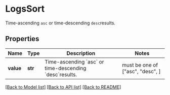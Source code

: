 # LogsSort

Time-ascending `asc` or time-descending `desc`results.

## Properties

| Name      | Type    | Description                                                                | Notes                            |
| --------- | ------- | -------------------------------------------------------------------------- | -------------------------------- |
| **value** | **str** | Time-ascending &#x60;asc&#x60; or time-descending &#x60;desc&#x60;results. | must be one of ["asc", "desc", ] |

[[Back to Model list]](README.md#documentation-for-models) [[Back to API list]](README.md#documentation-for-api-endpoints) [[Back to README]](README.md)
